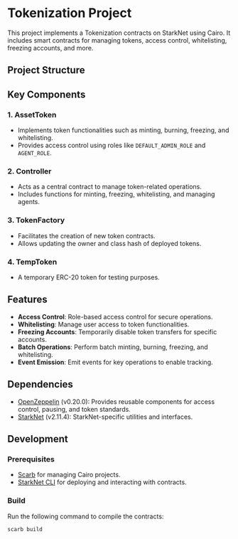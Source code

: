 # Tokenization Project

This project implements a Tokenization contracts on StarkNet using Cairo. It includes smart contracts for managing tokens, access control, whitelisting, freezing accounts, and more.

## Project Structure

## Key Components

### 1. **AssetToken**
- Implements token functionalities such as minting, burning, freezing, and whitelisting.
- Provides access control using roles like `DEFAULT_ADMIN_ROLE` and `AGENT_ROLE`.

### 2. **Controller**
- Acts as a central contract to manage token-related operations.
- Includes functions for minting, freezing, whitelisting, and managing agents.

### 3. **TokenFactory**
- Facilitates the creation of new token contracts.
- Allows updating the owner and class hash of deployed tokens.

### 4. **TempToken**
- A temporary ERC-20 token for testing purposes.

## Features

- **Access Control**: Role-based access control for secure operations.
- **Whitelisting**: Manage user access to token functionalities.
- **Freezing Accounts**: Temporarily disable token transfers for specific accounts.
- **Batch Operations**: Perform batch minting, burning, freezing, and whitelisting.
- **Event Emission**: Emit events for key operations to enable tracking.

## Dependencies

- [OpenZeppelin](https://github.com/OpenZeppelin/cairo-contracts) (v0.20.0): Provides reusable components for access control, pausing, and token standards.
- [StarkNet](https://starknet.io/) (v2.11.4): StarkNet-specific utilities and interfaces.

## Development

### Prerequisites
- [Scarb](https://docs.swmansion.com/scarb/) for managing Cairo projects.
- [StarkNet CLI](https://starknet.io/docs/quickstart.html) for deploying and interacting with contracts.

### Build
Run the following command to compile the contracts:
```sh
scarb build
```
